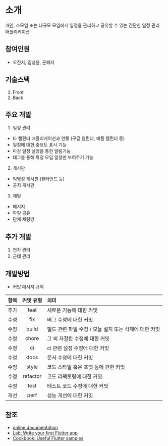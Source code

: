 # 소개
개인, 소모임 또는 대규모 모임에서 일정을 관리하고 공유할 수 있는 간단한 일정 관리 애플리케이션

## 참여인원
- 오진서, 김성윤, 문혜지

## 기술스택
1. Front
2. Back

## 주요 개발
1. 일정 관리
- 타 캘린터 애플리케이션과 연동 (구글 캘린더, 애플 캘린더 등)
- 일정에 대한 중요도 표시 기능
- 마감 일정 설정을 통한 알림기능
- 태그를 통해 특정 모임 일정만 보여주기 기능

2. 게시판
- 익명성 게시판 (블라인드 등)
- 공지 게시판

3. 채팅
- 메시지
- 파일 공유
- 단체 채팅방

## 추가 개발
1. 연차 관리
2. 근태 관리

## 개발방법
- 커밋 메시지 규칙

|항목|커밋 유형|의미|
|:---:|:---:|:---|
|추가|feat|새로운 기능에 대한 커밋|
|수정|fix|버그 수정에 대한 커밋|
|수정|build|빌드 관련 파일 수정 / 모듈 설치 또는 삭제에 대한 커밋|
|수정|chore|그 외 자잘한 수정에 대한 커밋|
|수정|ci|ci 관련 설정 수정에 대한 커밋|
|수정|docs|문서 수정에 대한 커밋|
|수정|style|코드 스타일 혹은 포맷 등에 관한 커밋|
|수정|refactor|코드 리팩토링에 대한 커밋|
|수정|test|테스트 코드 수정에 대한 커밋|
|개선|perf|성능 개선에 대한 커밋|

## 참조
- [online documentation](https://docs.flutter.dev/)
- [Lab: Write your first Flutter app](https://docs.flutter.dev/get-started/codelab)
- [Cookbook: Useful Flutter samples](https://docs.flutter.dev/cookbook)
